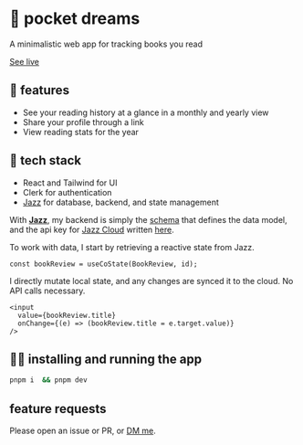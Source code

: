 # 🌙 pocket dreams

A minimalistic web app for tracking books you read

[See live](https://pocketdreams.me)

## 🎁 features

- See your reading history at a glance in a monthly and yearly view
- Share your profile through a link
- View reading stats for the year


##  🎷 tech stack

- React and Tailwind for UI
- Clerk for authentication
- [Jazz](https://jazz.tools) for database, backend, and state management

With **[Jazz](https://jazz.tools)**, my backend is simply the [schema](./src/schema.ts) that
defines the data model, and the api key for [Jazz Cloud](https://jazz.tools/cloud) written [here](./src/components/JazzAndAuth.tsx).

To work with data, I start by retrieving a reactive state from Jazz.

```tsx
const bookReview = useCoState(BookReview, id);
```

I directly mutate local state, and any changes are synced it to the cloud. No API calls necessary.

```tsx
<input
  value={bookReview.title}
  onChange={(e) => (bookReview.title = e.target.value)}
/>
```

## 👩‍💻  installing and running the app

```bash
pnpm i  && pnpm dev
```

## feature requests

Please open an issue or PR, or [DM me](https://x.com/trishathecookie).

